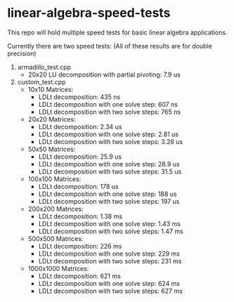 linear-algebra-speed-tests
==========================
This repo will hold multiple speed tests for basic linear algebra applications.

Currently there are two speed tests: (All of these results are for double precision)

1. armadillo\_test.cpp
    * 20x20 LU decomposition with partial pivoting: 7.9 us
2. custom\_test.cpp
    * 10x10 Matrices:
        * LDLt decomposition: 435 ns
        * LDLt decomposition with one solve step: 607 ns
        * LDLt decomposition with two solve steps: 765 ns
    * 20x20 Matrices:
        * LDLt decomposition: 2.34 us
        * LDLt decomposition with one solve step: 2.81 us
        * LDLt decomposition with two solve steps: 3.28 us
    * 50x50 Matrices:
        * LDLt decomposition: 25.9 us
        * LDLt decomposition with one solve step: 28.9 us
        * LDLt decomposition with two solve steps: 31.5 us
    * 100x100 Matrices:
        * LDLt decomposition: 178 us
        * LDLt decomposition with one solve step: 188 us
        * LDLt decomposition with two solve steps: 197 us
    * 200x200 Matrices:
        * LDLt decomposition: 1.38 ms
        * LDLt decomposition with one solve step: 1.43 ms
        * LDLt decomposition with two solve steps: 1.47 ms
    * 500x500 Matrices:
        * LDLt decomposition: 226 ms
        * LDLt decomposition with one solve step: 229 ms
        * LDLt decomposition with two solve steps: 231 ms
    * 1000x1000 Matrices:
        * LDLt decomposition: 621 ms
        * LDLt decomposition with one solve step: 624 ms
        * LDLt decomposition with two solve steps: 627 ms
